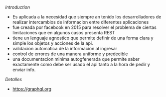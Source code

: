 *introduction*
- Es aplicada a la necesidad que siempre an tenido los desarrolladores
de realizar intercambios de informacion entre diferentes aplicaciones
- fue creada por facebook en 2015 para resolver el problema de ciertas
limitaciones que en algunos casos presenta REST
- tiene un lenguaje agnostico que permite definir de una forma clara
y simple los objetos y acciones de la api.
- validacion automatica de la informacion al ingresar
- control de errores de una manera uniforme y predecible
- una documentacion minima autogfenerada que permite saber
exactamente como debe ser usado el api tanto a la hora de pedir
y enviar info.

*Detalles*
- <a>https://graphql.org</a>


